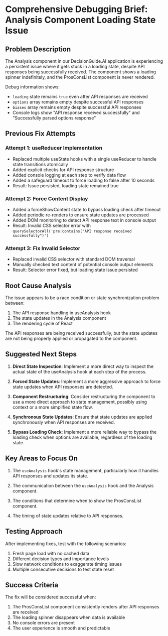 # Comprehensive Debugging Brief: Analysis Component Loading State Issue

## Problem Description
The Analysis component in our DecisionGuide.AI application is experiencing a persistent issue where it gets stuck in a loading state, despite API responses being successfully received. The component shows a loading spinner indefinitely, and the ProsConsList component is never rendered.

Debug information shows:
- `loading` state remains `true` even after API responses are received
- `options` array remains empty despite successful API responses
- `biases` array remains empty despite successful API responses
- Console logs show "API response received successfully" and "Successfully parsed options response"

## Previous Fix Attempts

### Attempt 1: useReducer Implementation
- Replaced multiple useState hooks with a single useReducer to handle state transitions atomically
- Added explicit checks for API response structure
- Added console logging at each step to verify data flow
- Added a safeguard timeout to force loading to false after 10 seconds
- Result: Issue persisted, loading state remained true

### Attempt 2: Force Content Display
- Added a forceShowContent state to bypass loading check after timeout
- Added periodic re-renders to ensure state updates are processed
- Added DOM monitoring to detect API response text in console output
- Result: Invalid CSS selector error with `querySelectorAll('pre:contains("API response received successfully")')`

### Attempt 3: Fix Invalid Selector
- Replaced invalid CSS selector with standard DOM traversal
- Manually checked text content of potential console output elements
- Result: Selector error fixed, but loading state issue persisted

## Root Cause Analysis
The issue appears to be a race condition or state synchronization problem between:
1. The API response handling in useAnalysis hook
2. The state updates in the Analysis component
3. The rendering cycle of React

The API responses are being received successfully, but the state updates are not being properly applied or propagated to the component.

## Suggested Next Steps

1. **Direct State Inspection**: Implement a more direct way to inspect the actual state of the useAnalysis hook at each step of the process.

2. **Forced State Updates**: Implement a more aggressive approach to force state updates when API responses are detected.

3. **Component Restructuring**: Consider restructuring the component to use a more direct approach to state management, possibly using context or a more simplified state flow.

4. **Synchronous State Updates**: Ensure that state updates are applied synchronously when API responses are received.

5. **Bypass Loading Check**: Implement a more reliable way to bypass the loading check when options are available, regardless of the loading state.

## Key Areas to Focus On

1. The `useAnalysis` hook's state management, particularly how it handles API responses and updates its state.

2. The communication between the `useAnalysis` hook and the Analysis component.

3. The conditions that determine when to show the ProsConsList component.

4. The timing of state updates relative to API responses.

## Testing Approach
After implementing fixes, test with the following scenarios:
1. Fresh page load with no cached data
2. Different decision types and importance levels
3. Slow network conditions to exaggerate timing issues
4. Multiple consecutive decisions to test state reset

## Success Criteria
The fix will be considered successful when:
1. The ProsConsList component consistently renders after API responses are received
2. The loading spinner disappears when data is available
3. No console errors are present
4. The user experience is smooth and predictable